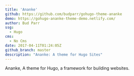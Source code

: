 ```yaml
---
title: 'Ananke'
github: https://github.com/budparr/gohugo-theme-ananke
demo: https://gohugo-ananke-theme-demo.netlify.com/
author: Bud Parr
ssg:
  - Hugo
cms:
  - No Cms
date: 2017-04-11T01:24:05Z
github_branch: master
description: "Ananke: A theme for Hugo Sites"
---
```


Ananke, A theme for Hugo, a framework for building websites.
